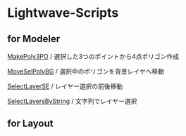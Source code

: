 # Lightwave-Scripts

## for Modeler

[MakePoly3PO](Modeler/MakePoly3PO/README.md) / 選択した3つのポイントから4点ポリゴン作成

[MoveSelPolyBG](Modeler/MoveSelPolyBG/README.md) / 選択中のポリゴンを背景レイヤへ移動

[SelectLayerSE](Modeler/SelectLayerSE/README.md) / レイヤー選択の前後移動

[SelectLayersByString](Modeler/SelectLayersByString/README.md) / 文字列でレイヤー選択

## for Layout
